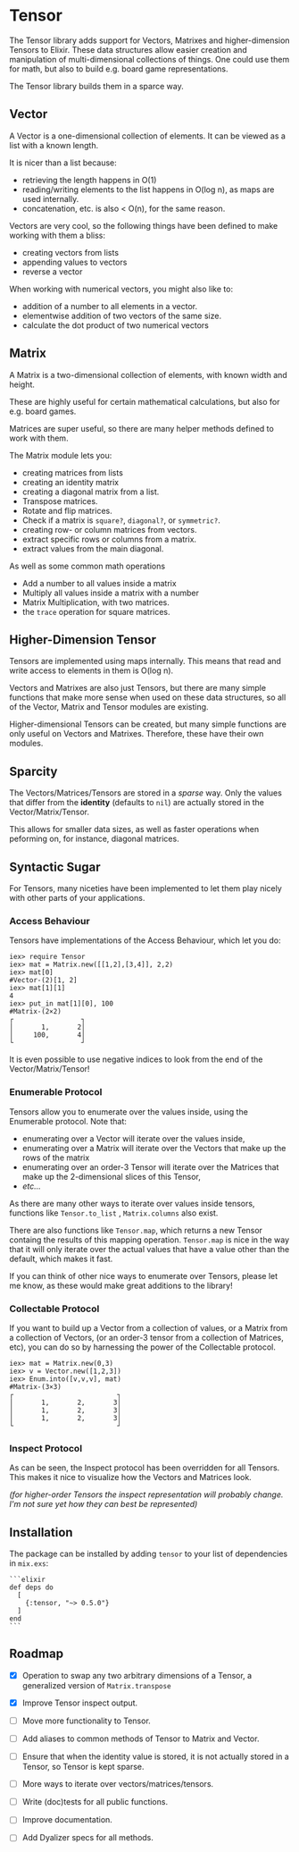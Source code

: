 # Tensor

The Tensor library adds support for Vectors, Matrixes and higher-dimension Tensors to Elixir.
These data structures allow easier creation and manipulation of multi-dimensional collections of things.
One could use them for math, but also to build e.g. board game representations.

The Tensor library builds them in a sparce way.

## Vector

A Vector is a one-dimensional collection of elements. It can be viewed as a list with a known length.

It is nicer than a list because:

  - retrieving the length happens in O(1)
  - reading/writing elements to the list happens in O(log n), as maps are used internally.
  - concatenation, etc. is also < O(n), for the same reason.

Vectors are very cool, so the following things have been defined to make working with them a bliss:

  - creating vectors from lists
  - appending values to vectors
  - reverse a vector

When working with numerical vectors, you might also like to:
  
  - addition of a number to all elements in a vector.
  - elementwise addition of two vectors of the same size. 
  - calculate the dot product of two numerical vectors


## Matrix

A Matrix is a two-dimensional collection of elements, with known width and height.

These are highly useful for certain mathematical calculations, but also for e.g. board games.

Matrices are super useful, so there are many helper methods defined to work with them.

The Matrix module lets you:

  - creating matrices from lists
  - creating an identity matrix
  - creating a diagonal matrix from a list.
  - Transpose matrices.
  - Rotate and flip matrices.
  - Check if a matrix is `square?`, `diagonal?`, or `symmetric?`.
  - creating row- or column matrices from vectors.
  - extract specific rows or columns from a matrix.
  - extract values from the main diagonal.


As well as some common math operations

  - Add a number to all values inside a matrix
  - Multiply all values inside a matrix with a number
  - Matrix Multiplication, with two matrices.
  - the `trace` operation for square matrices.


## Higher-Dimension Tensor

Tensors are implemented using maps internally. This means that read and write access to elements in them is O(log n).

Vectors and Matrixes are also just Tensors, but there are many simple functions that make more sense when used on these data structures, so all of the Vector, Matrix and Tensor modules are existing.

Higher-dimensional Tensors can be created, but many simple functions are only useful on Vectors and Matrixes. Therefore, these have their own modules. 

## Sparcity

The Vectors/Matrices/Tensors are stored in a *sparse* way. 
Only the values that differ from the __identity__ (defaults to `nil`) are actually stored in the Vector/Matrix/Tensor. 

This allows for smaller data sizes, as well as faster operations when peforming on, for instance, diagonal matrices.

## Syntactic Sugar

For Tensors, many niceties have been implemented to let them play nicely with other parts of your applications.

### Access Behaviour

Tensors have implementations of the Access Behaviour, which let you do:

    iex> require Tensor
    iex> mat = Matrix.new([[1,2],[3,4]], 2,2)
    iex> mat[0]
    #Vector-(2)[1, 2]
    iex> mat[1][1]
    4
    iex> put_in mat[1][0], 100
    #Matrix-(2×2)
    ┌                 ┐
    │       1,       2│
    │     100,       4│
    └                 ┘

It is even possible to use negative indices to look from the end of the Vector/Matrix/Tensor!

### Enumerable Protocol

Tensors allow you to enumerate over the values inside, using the Enumerable protocol.
Note that:

- enumerating over a Vector will iterate over the values inside, 
- enumerating over a Matrix will iterate over the Vectors that make up the rows of the matrix
- enumerating over an order-3 Tensor will iterate over the Matrices that make up the 2-dimensional slices of this Tensor,
- *etc...*

As there are many other ways to iterate over values inside tensors, functions like `Tensor.to_list` , `Matrix.columns` also exist.

There are also functions like `Tensor.map`, which returns a new Tensor containg the results of this mapping operation. `Tensor.map` is nice in the way that it will only iterate over the
actual values that have a value other than the default, which makes it fast.


If you can think of other nice ways to enumerate over Tensors, please let me know, as these would make great additions to the library!


### Collectable Protocol

If you want to build up a Vector from a collection of values, or a Matrix from a collection of Vectors, (or an order-3 tensor from a collection of Matrices, etc), you can do so by harnessing the power of the Collectable protocol.

    iex> mat = Matrix.new(0,3)
    iex> v = Vector.new([1,2,3])
    iex> Enum.into([v,v,v], mat)
    #Matrix-(3×3)
    ┌                          ┐
    │       1,       2,       3│
    │       1,       2,       3│
    │       1,       2,       3│
    └                          ┘

### Inspect Protocol

As can be seen, the Inspect protocol has been overridden for all Tensors.
This makes it nice to visualize how the Vectors and Matrices look.

*(for higher-order Tensors the inspect representation will probably change. I'm not sure yet how they can best be represented)*



## Installation

The package can be installed by adding `tensor` to your list of dependencies in `mix.exs`:

    ```elixir
    def deps do
      [
        {:tensor, "~> 0.5.0"}
      ]
    end
    ```

## Roadmap

- [x] Operation to swap any two arbitrary dimensions of a Tensor, a generalized version of `Matrix.transpose`
- [x] Improve Tensor inspect output.
- [ ] Move more functionality to Tensor.
- [ ] Add aliases to common methods of Tensor to Matrix and Vector.
- [ ] Ensure that when the identity value is stored, it is not actually stored in a Tensor, so Tensor is kept sparse.
- [ ] More ways to iterate over vectors/matrices/tensors.
- [ ] Write (doc)tests for all public functions.
- [ ] Improve documentation.
- [ ] Add Dyalizer specs for all methods.

